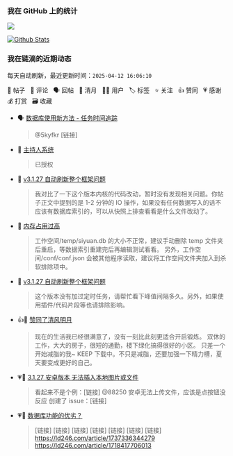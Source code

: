 
### 我在 GitHub 上的统计

<a title="Hits" target="_blank" href="https://github.com/88250/88250"><img src="https://hits.b3log.org/88250/88250.svg"></a>

[![Github Stats](https://github-readme-stats.vercel.app/api?username=88250&theme=tokyonight&show_icons=true)](https://github.com/88250)

<!--events start -->

### 我在链滴的近期动态

每天自动刷新，最近更新时间：`2025-04-12 16:06:10`

📝 帖子 &nbsp; 💬 评论 &nbsp; 🗣 回帖 &nbsp; 🌙 清月 &nbsp; 👨‍💻 用户 &nbsp; 🏷️ 标签 &nbsp; ⭐️ 关注 &nbsp; 👍 赞同 &nbsp; 💗 感谢 &nbsp; 💰 打赏 &nbsp; 🗃 收藏

* 🗣 [数据库使用新方法 - 任务时间追踪](https://ld246.com/article/1718417706013/comment/1718673173875#comments)

  > @5kyfkr [链接]
* 💬 [主持人系统](https://ld246.com/article/1591172128000/comment/1744247401482#comments)

  > 已授权
* 💬 [v3.1.27 自动刷新整个框架问题](https://ld246.com/article/1744189102802/comment/1744199720062#comments)

  > 我对比了一下这个版本内核的代码改动，暂时没有发现相关问题。你帖子正文中提到的是 1-2 分钟的 IO 操作，如果没有任何数据写入的话不应该有数据库索引的，可以从快照上排查看看是什么文件改动了。
* 💬 [内存占用过高](https://ld246.com/article/1743666988080/comment/1744198469731#comments)

  > 工作空间/temp/siyuan.db 的大小不正常，建议手动删除 temp 文件夹后重启，等数据索引重建完后再编辑测试看看。 另外，工作空间/conf/conf.json 会被其他程序读取，建议将工作空间文件夹加入到杀软排除项中。
* 💬 [v3.1.27 自动刷新整个框架问题](https://ld246.com/article/1744189102802/comment/1744197079058#comments)

  > 这个版本没有加过定时任务，请帮忙看下峰值间隔多久。另外，如果使用插件/代码片段等也请排除影响。
* 👍🌙 [赞同了清风明月](https://ld246.com/member/winds/breezemoons/1744178149053)

  > 现在的生活我已经很满意了，没有一刻比此刻更适合开启锻炼。 双休的工作，大大的房子，很短的通勤，楼下绿化搞得很好的小区。 只差一个开始减脂的我~ KEEP 下载中。不只是减脂，还要加强一下精力槽，夏天要变成更好的自己。
* 💗💬 [3.1.27 安卓版本 无法插入本地图片或文件](https://ld246.com/article/1744121644643/comment/1744124238089#comments)

  > 看起来不是个例：[链接] @88250 安卓无法上传文件，应该是点按钮没反应 创建了 issue：[链接]
* 💗💬 [数据库功能的优劣？](https://ld246.com/article/1744171314503/comment/1744172373586#comments)

  > [链接] [链接] [链接] [链接] [链接] [链接] [链接] https://ld246.com/article/1737336344279 https://ld246.com/article/1718417706013


<!--events end -->
